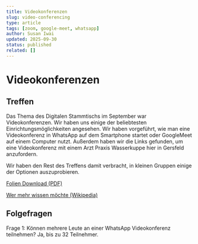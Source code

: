 ```yaml
---
title: Videokonferenzen
slug: video-conferencing
type: article
tags: [zoom, google-meet, whatsapp]
author: Susan Iwai
updated: 2025-09-30
status: published
related: []
---
```


# Videokonferenzen

## Treffen

Das Thema des Digitalen Stammtischs im September war Videokonferenzen. Wir haben uns einige der beliebtesten Einrichtungsmöglichkeiten angesehen. Wir haben vorgeführt, wie man eine Videokonferenz in WhatsApp auf dem Smartphone startet oder GoogleMeet auf einem Computer nutzt. Außerdem haben wir die Links gefunden, um eine Videokonferenz mit einem Arzt Praxis Wasserkuppe hier in Gersfeld anzufordern. 

Wir haben den Rest des Treffens damit verbracht, in kleinen Gruppen einige der Optionen auszuprobieren.

[Folien Download  (PDF)](static/OnlineVideotelefonie.pdf)

[Wer mehr wissen möchte (Wikipedia)](https://de.wikipedia.org/wiki/Videokonferenz)

## Folgefragen

Frage 1: Können mehrere Leute an einer WhatsApp Videokonferenz teilnehmen?  Ja, bis zu 32 Teilnehmer.


